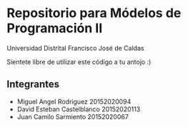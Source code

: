 # Repositorio para Módelos de Programación II
Universidad Distrital Francisco José de Caldas

Sientete libre de utilizar este código a tu antojo :)
## Integrantes
  - Miguel Angel Rodriguez 20152020094
  - David Esteban Castelblanco 20152020113
  - Juan Camilo Sarmiento 20152020067
